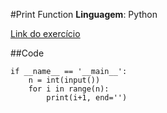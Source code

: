 #Print Function
**Linguagem**: Python

[Link do exercício](https://www.hackerrank.com/challenges/python-print)

##Code

~~~
if __name__ == '__main__':
    n = int(input())
    for i in range(n):
        print(i+1, end='')
~~~
